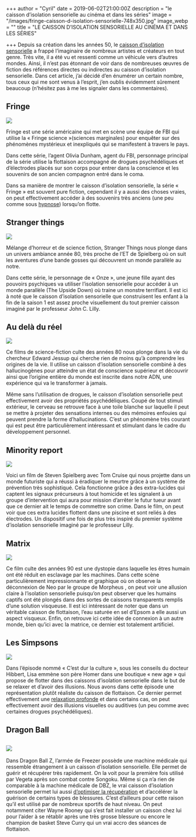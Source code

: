 +++
author = "Cyril"
date = 2019-06-02T21:00:00Z
description = "le caisson d’isolation sensorielle au cinéma et dans les séries"
image = "/images/fringe-caisson-d-isolation-sensorielle-748x350.jpg"
image_webp = ""
title = "LE CAISSON D’ISOLATION SENSORIELLE AU CINÉMA ET DANS LES SÉRIES"

+++
Depuis sa création dans les années 50, le [caisson d’isolation sensorielle](https://jeflotte.com/blog/caisson-isolation-sensorielle/) a frappé l’imaginaire de nombreux artistes et créateurs en tout genre. Très vite, il a été vu et ressenti comme un véhicule vers d’autres mondes. Ainsi, il n’est pas étonnant de voir dans de nombreuses œuvres de fiction des références directes ou indirectes au caisson d’isolation sensorielle. Dans cet article, j’ai décidé d’en énumérer un certain nombre, tous ceux qui me sont venus à l’esprit, j’en oublis évidemment sûrement beaucoup (n’hésitez pas à me les signaler dans les commentaires).

## Fringe

![](/images/fringe-flottaison-caisson-300x175.jpg)

Fringe est une série américaine qui met en scène une équipe de FBI qui utilise la « Fringe science »(sciences marginales) pour enquêter sur des phénomènes mystérieux et inexpliqués qui se manifestent à travers le pays.

Dans cette série, l’agent Olivia Dunham, agent du FBI, personnage principal de la série utilise la flottaison accompagné de drogues psychédéliques et d’électrodes placés sur son corps pour entrer dans la conscience et les souvenirs de son ancien compagnon entré dans le coma.

Dans sa manière de montrer le caisson d’isolation sensorielle, la série « Fringe » est souvent pure fiction, cependant il y a aussi des choses vraies, on peut effectivement accéder à des souvenirs très anciens (une peu comme sous [hypnose](http://web-old.archive.org/web/20201126115248/https://jeflotte.com/index.php/2016/10/31/lauto-hypnose-dans-un-caisson-disolation-sensorielle/)) lorsqu’on flotte.

## Stranger things

![](/images/stranger-things-caisson-de-flottaison-et-d-isolation-sensorielle-300x225.jpg)

Mélange d’horreur et de science fiction, Stranger Things nous plonge dans un univers ambiance année 80, très proche de l’ET de Spielberg où on suit les aventures d’une bande gosses qui découvrent un monde parallèle au notre.

Dans cette série, le personnage de « Onze », une jeune fille ayant des pouvoirs psychiques va utiliser l’isolation sensorielle pour accéder à un monde parallèle (The Upside Down) où traine un monstre terrifiant. Il est ici à noté que le caisson d’isolation sensorielle que construisent les enfant à la fin de la saison 1 est assez proche visuellement du tout premier caisson imaginé par le professeur John C. Lilly.

## Au delà du réel

![](/images/au-dela-du-reel-caisson-d-isolation-sensorielle-300x169.jpg)

Ce films de science-fiction culte des années 80 nous plonge dans la vie du chercheur Edward Jessup qui cherche rien de moins qu’à comprendre les origines de la vie. Il utilise un caisson d’isolation sensorielle combiné à des hallucinogènes pour atteindre un état de conscience supérieur et découvrir ainsi que l’origine entière du monde est inscrite dans notre ADN, une expérience qui va le transformer à jamais.

Même sans l’utilisation de drogues, le caisson d’isolation sensorielle peut effectivement avoir des propriétés psychédéliques. Coupé de tout stimuli extérieur, le cerveau se retrouve face à une toile blanche sur laquelle il peut se mettre à projeter des sensations internes ou des mémoires enfouies qui peuvent prendre la forme d’hallucinations. C’est un phénomène très courant qui est peut être particulièrement intéressant et stimulant dans le cadre du développement personnel.

## Minority report

![](/images/caisson-d-isolation-sensorielle-minority-report-300x125.jpg)

Voici un film de Steven Spielberg avec Tom Cruise qui nous projette dans un monde futuriste qui a réussi à éradiquer le meurtre grâce à un système de prévention très sophistiqué. Cela fonctionne grâce à des extra-lucides qui captent les signaux précurseurs à tout homicide et les signalent à un groupe d’intervention qui aura pour mission d’arrêter le futur tueur avant que ce dernier ait le temps de commettre son crime. Dans le film, on peut voir que ces extra lucides flottent dans une piscine et sont reliés à des électrodes. Un dispositif une fois de plus très inspiré du premier système d’isolation sensorielle imaginé par le professeur Lilly.

## Matrix

![](/images/matrix-isolation-sensorielle-300x156.jpeg)

Ce film culte des années 90 est une dystopie dans laquelle les êtres humain ont été réduit en esclavage par les machines. Dans cette scène particulièrement impressionnante et graphique où on observe la déconnexion de Neo par le groupe de Morpheus , on peut voir une allusion claire à l’isolation sensorielle puisqu’on peut observer que les humains captifs ont été plongés dans des sortes de caissons transparents remplis d’une solution visqueuse. Il est ici intéressant de noter que dans un véritable caisson de flottaison, l’eau saturée en sel d’Epsom a elle aussi un aspect visqueux. Enfin, on retrouve ici cette idée de connexion à un autre monde, bien qu’ici avec la matrice, ce dernier est totalement artificiel.

## Les Simpsons

![](/images/simpsons-caisson-de-flottaison-et-d-isolation-sensorielle-300x200.jpg)

Dans l’épisode nommé « C’est dur la culture », sous les conseils du docteur Hibbert, Lisa emmène son père Homer dans une boutique « new age » qui propose de flotter dans des caissons d’isolation sensorielle dans le but de se relaxer et d’avoir des illusions. Nous avons dans cette épisode une représentation plutôt réaliste du caisson de flottaison. Ce dernier permet effectivement une [relaxation profonde](https://jeflotte.com/blog/comment-acceder-a-une-relaxation-profonde-dans-un-caisson-d-isolation-sensorielle/) et dans certains cas, on peut effectivement avoir des illusions visuelles ou auditives (un peu comme avec certaines drogues psychédéliques).

## Dragon Ball

## ![](/images/dragon-ball-z-caisson-de-flottaison-et-d-isolation-sensorielle-300x169.jpg)

Dans Dragon Ball Z, l’armée de Freezer possède une machine médicale qui ressemble étrangement à un caisson d’isolation sensorielle. Elle permet de guérir et récupérer très rapidement. On la voit pour la première fois utilisé par Vegeta après son combat contre Songoku. Même si ça n’a rien de comparable à la machine médicale de DBZ, le vrai caisson d’isolation sensorielle permet lui aussi [d’optimiser la récupération](https://jeflotte.com/blog/flottaison-sport-recuperation/) et d’accélérer la guérison de certains types de blessures. C’est d’ailleurs pour cette raison qu’il est utilisé par de nombreux sportifs de haut niveau. On peut notamment citer Wayne Rooney qui s’est fait installer un caisson chez lui pour l’aider à se rétablir après une très grosse blessure ou encore le champion de basket Steve Curry qui un vrai accro des séances de flottaison.